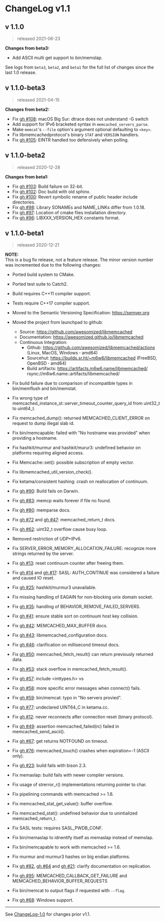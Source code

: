 # ChangeLog v1.1

## v 1.1.0

> released 2021-06-23

**Changes from beta3:**

* Add ASCII multi get support to bin/memslap.

See logs from `beta3`, `beta2`, and `beta1` for
the full list of changes since the last 1.0 release.

## v 1.1.0-beta3

> released 2021-04-15

**Changes from beta2:**

* Fix [gh #108](https://github.com/awesomized/libmemcached/issues/105):
  macOS Big Sur: dtrace does not understand -G switch
* Add support for IPv6 bracketed syntax in `memcached_servers_parse`.
* Make `memcat`'s `--file` option's argument optional defaulting to `<key>`.
* Fix libmemcachedprotocol's binary `STAT` and `VERSION` handlers.
* Fix [gh #105](https://github.com/awesomized/libmemcached/issues/105):
  EINTR handled too defensively when polling.

## v 1.1.0-beta2

> released 2020-12-28

**Changes from beta1:**

* Fix [gh #103](https://github.com/awesomized/libmemcached/issues/103):
  Build failure on 32-bit.
* Fix [gh #102](https://github.com/awesomized/libmemcached/issues/102):
  Doc build with old sphinx.
* Fix [gh #100](https://github.com/awesomized/libmemcached/issues/100):
  Revert symbolic rename of public header include directories.
* Fix [gh #98](https://github.com/awesomized/libmemcached/issues/98):
  Library SONAMEs and NAME_LINKs differ from 1.0.18.
* Fix [gh #97](https://github.com/awesomized/libmemcached/issues/97):
  Location of cmake files installation directory.
* Fix [gh #96](https://github.com/awesomized/libmemcached/issues/96):
  LIBXXX_VERSION_HEX constants format.

## v 1.1.0-beta1

> released 2020-12-21

**NOTE:**  
This is a bug fix release, not a feature release. The minor version number
was incremented due to the following changes:

* Ported build system to CMake.
* Ported test suite to Catch2.
* Build requires C++11 compiler support.
* Tests require C++17 compiler support.
* Moved to the Semantic Versioning Specification: https://semver.org
* Moved the project from launchpad to github:
    * Source: https://github.com/awesomized/libmemcached
    * Documentation: https://awesomized.github.io/libmemcached
    * Continuous Integration:
        * Github: https://github.com/awesomized/libmemcached/actions (Linux, MacOS, Windows **·** amd64)
        * Sourcehut: https://builds.sr.ht/~m6w6/libmemcached (FreeBSD, 
          OpenBSD **·** amd64)
        * Build artifacts: https://artifacts.m6w6.name/libmemcached/ rsync://m6w6.name::artifacts/libmemcached/


* Fix build failure due to comparison of incompatible types in bin/memflush and bin/memstat.
* Fix wrong type of memcached_instance_st::server_timeout_counter_query_id from uint32_t to uint64_t.
* Fix memcached_dump():
  returned MEMCACHED_CLIENT_ERROR on request to dump illegal slab id.
* Fix bin/memcapable:
  failed with "No hostname was provided" when providing a hostname.
* Fix hashkit/murmur and hashkit/murur3:
  undefined behavior on platforms requiring aligned access.
* Fix Memcache::set():
  possible subscription of empty vector.
* Fix libmemcached_util_version_check().
* Fix ketama/consistent hashing:
  crash on reallocation of continuum.
* Fix [gh #90](https://github.com/awesomized/libmemcached/issues/90):
  Build fails on Darwin.
* Fix [gh #83](https://github.com/awesomized/libmemcached/issues/83):
  memcp waits forever if file no found.
* Fix [gh #80](https://github.com/awesomized/libmemcached/issues/80):
  memparse docs.
* Fix [gh #72](https://github.com/awesomized/libmemcached/issues/72)
  and [gh #47](https://github.com/awesomized/libmemcached/issues/47):
  memcached_return_t docs.
* Fix [gh #62](https://github.com/awesomized/libmemcached/issues/62):
  uint32_t overflow cause busy loop.
* Removed restriction of UDP+IPv6.
* Fix SERVER_ERROR_MEMORY_ALLOCATION_FAILURE:
  recognize more strings returned by the server.
* Fix [gh #13](https://github.com/awesomized/libmemcached/issues/13):
  reset continuum counter after freeing them.
* Fix [gh #14](https://github.com/awesomized/libmemcached/issues/14)
  and [gh #17](https://github.com/awesomized/libmemcached/issues/17):
  SASL: AUTH_CONTINUE was considered a failure and caused IO reset.
* Fix [gh #25](https://github.com/awesomized/libmemcached/issues/25):
  hashkit/murmur3 unavailable.
* Fix missing handling of EAGAIN for non-blocking unix domain socket.
* Fix [gh #35](https://github.com/awesomized/libmemcached/issues/35):
  handling of BEHAVIOR_REMOVE_FAILED_SERVERS.
* Fix [gh #41](https://github.com/awesomized/libmemcached/issues/41):
  ensure stable sort on continuum host key collision.
* Fix [gh #42](https://github.com/awesomized/libmemcached/issues/42):
  MEMCACHED_MAX_BUFFER docs.
* Fix [gh #43](https://github.com/awesomized/libmemcached/issues/43):
  libmemcached_configuration docs.
* Fix [gh #46](https://github.com/awesomized/libmemcached/issues/46):
  clarification on millisecond timeout docs.
* Fix [gh #50](https://github.com/awesomized/libmemcached/issues/50):
  memcached_fetch_result() can return previously returned data.
* Fix [gh #53](https://github.com/awesomized/libmemcached/issues/53):
  stack overflow in memcached_fetch_result().
* Fix [gh #57](https://github.com/awesomized/libmemcached/issues/57):
  include <inttypes.h> vs <cinttypes>
* Fix [gh #58](https://github.com/awesomized/libmemcached/issues/58):
  more specific error messages when connect() fails.
* Fix [gh #59](https://github.com/awesomized/libmemcached/issues/59):
  bin/memcat: typo in "No servers provied".
* Fix [gh #77](https://github.com/awesomized/libmemcached/issues/77):
  undeclared UINT64_C in ketama.cc.
* Fix [gh #12](https://github.com/awesomized/libmemcached/issues/12):
  never reconnects after connection reset (binary protocol).
* Fix [gh #49](https://github.com/awesomized/libmemcached/issues/49):
  assertion memcached_failed(rc) failed in memcached_send_ascii().
* Fix [gh #67](https://github.com/awesomized/libmemcached/issues/67):
  get returns NOTFOUND on timeout.
* Fix [gh #76](https://github.com/awesomized/libmemcached/issues/76):
  memcached_touch() crashes when expiration=-1 (ASCII only).
* Fix [gh #23](https://github.com/awesomized/libmemcached/issues/23):
  build fails with bison 2.3.
* Fix memaslap: build fails with newer compiler versions.
* Fix usage of strerror_r() implementations returning pointer to char.
* Fix pipelining commands with memcached >= 1.6.
* Fix memcached_stat_get_value(): buffer overflow.
* Fix memcached_stat(): undefined behavior due to unintialized memcached_return_t.
* Fix SASL tests: requires SASL_PWDB_CONF.
* Fix bin/memaslap to idnentify itself as memaslap instead of memslap.
* Fix bin/memcapable to work with memcached >= 1.6.
* Fix murmur and murmur3 hashes on big endian platforms.
* Fix [gh #82](https://github.com/awesomized/libmemcached/issues/82),
  [gh #64](https://github.com/awesomized/libmemcached/issues/64) and
  [gh #21](https://github.com/awesomized/libmemcached/issues/21):
  clarify documentation on replication.
* Fix [gh #95](https://github.com/awesomized/libmemcached/issues/95):
  MEMCACHED_CALLBACK_GET_FAILURE and MEMCACHED_BEHAVIOR_BUFFER_REQUESTS
* Fix bin/memcat to output flags if requested with `--flag`.
* Fix [gh #68](https://github.com/awesomized/libmemcached/issues/68):
  Windows support.

---

See [ChangeLog-1.0](./ChangeLog-1.0.md) for changes prior v1.1.
